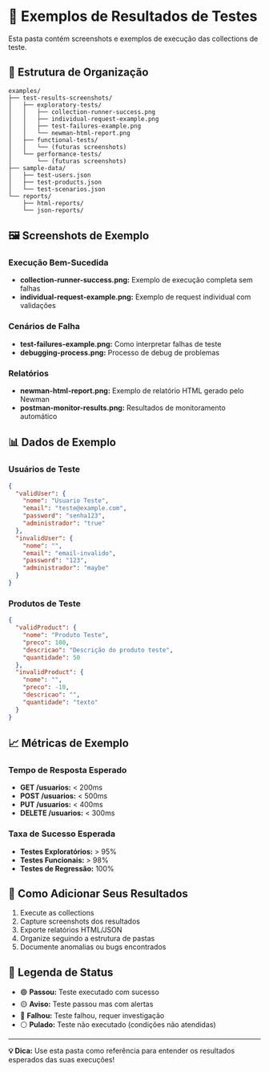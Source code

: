 # 📸 Exemplos de Resultados de Testes

Esta pasta contém screenshots e exemplos de execução das collections de teste.

## 📁 Estrutura de Organização

```
examples/
├── test-results-screenshots/
│   ├── exploratory-tests/
│   │   ├── collection-runner-success.png
│   │   ├── individual-request-example.png
│   │   ├── test-failures-example.png
│   │   └── newman-html-report.png
│   ├── functional-tests/
│   │   └── (futuras screenshots)
│   └── performance-tests/
│       └── (futuras screenshots)
├── sample-data/
│   ├── test-users.json
│   ├── test-products.json
│   └── test-scenarios.json
└── reports/
    ├── html-reports/
    └── json-reports/
```

## 🖼️ Screenshots de Exemplo

### Execução Bem-Sucedida
- **collection-runner-success.png:** Exemplo de execução completa sem falhas
- **individual-request-example.png:** Exemplo de request individual com validações

### Cenários de Falha
- **test-failures-example.png:** Como interpretar falhas de teste
- **debugging-process.png:** Processo de debug de problemas

### Relatórios
- **newman-html-report.png:** Exemplo de relatório HTML gerado pelo Newman
- **postman-monitor-results.png:** Resultados de monitoramento automático

## 📊 Dados de Exemplo

### Usuários de Teste
```json
{
  "validUser": {
    "nome": "Usuario Teste",
    "email": "teste@example.com",
    "password": "senha123",
    "administrador": "true"
  },
  "invalidUser": {
    "nome": "",
    "email": "email-invalido",
    "password": "123",
    "administrador": "maybe"
  }
}
```

### Produtos de Teste
```json
{
  "validProduct": {
    "nome": "Produto Teste",
    "preco": 100,
    "descricao": "Descrição do produto teste",
    "quantidade": 50
  },
  "invalidProduct": {
    "nome": "",
    "preco": -10,
    "descricao": "",
    "quantidade": "texto"
  }
}
```

## 📈 Métricas de Exemplo

### Tempo de Resposta Esperado
- **GET /usuarios:** < 200ms
- **POST /usuarios:** < 500ms
- **PUT /usuarios:** < 400ms
- **DELETE /usuarios:** < 300ms

### Taxa de Sucesso Esperada
- **Testes Exploratórios:** > 95%
- **Testes Funcionais:** > 98%
- **Testes de Regressão:** 100%

## 🎯 Como Adicionar Seus Resultados

1. Execute as collections
2. Capture screenshots dos resultados
3. Exporte relatórios HTML/JSON
4. Organize seguindo a estrutura de pastas
5. Documente anomalias ou bugs encontrados

## 📝 Legenda de Status

- 🟢 **Passou:** Teste executado com sucesso
- 🟡 **Aviso:** Teste passou mas com alertas
- 🔴 **Falhou:** Teste falhou, requer investigação
- ⚪ **Pulado:** Teste não executado (condições não atendidas)

---

**💡 Dica:** Use esta pasta como referência para entender os resultados esperados das suas execuções!
